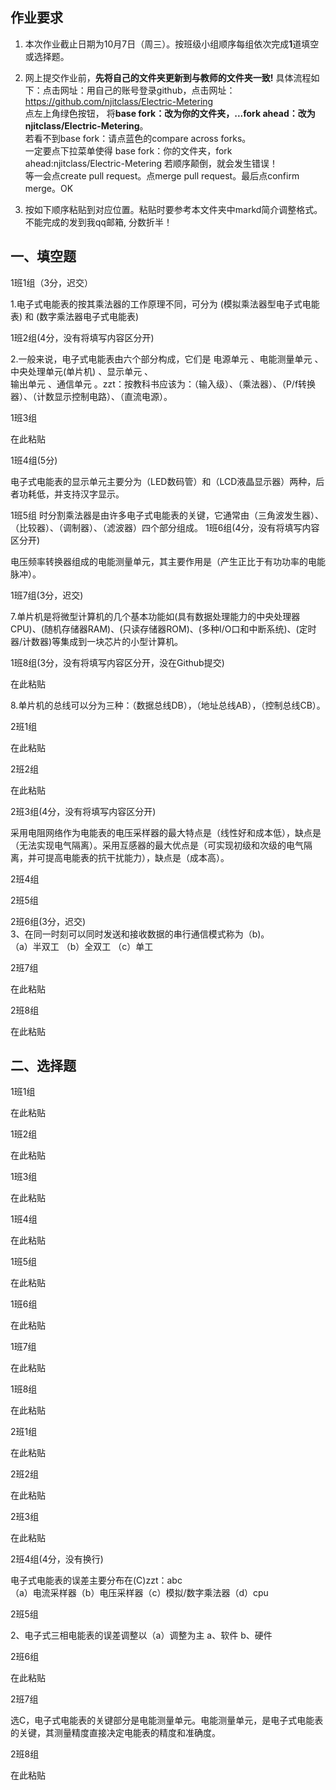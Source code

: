 ## 作业要求

1. 本次作业截止日期为10月7日（周三）。按班级小组顺序每组依次完成**1**道填空或选择题。  

2. 网上提交作业前，**先将自己的文件夹更新到与教师的文件夹一致!** 具体流程如下：点击网址：用自己的账号登录github，点击网址：https://github.com/njitclass/Electric-Metering  
点左上角绿色按钮，
将**base fork：改为你的文件夹，...fork ahead：改为njitclass/Electric-Metering**。   
若看不到base fork：请点蓝色的compare across forks。  
一定要点下拉菜单使得 base fork：你的文件夹，fork ahead:njitclass/Electric-Metering
若顺序颠倒，就会发生错误！  
等一会点create pull request。点merge pull request。最后点confirm merge。OK

3. 按如下顺序粘贴到对应位置。粘贴时要参考本文件夹中markd简介调整格式。不能完成的发到我qq邮箱, 分数折半！

## 一、填空题

1班1组（3分，迟交）

1.电子式电能表的按其乘法器的工作原理不同，可分为 (模拟乘法器型电子式电能表) 和 (数字乘法器电子式电能表)

1班2组(4分，没有将填写内容区分开)

2.一般来说，电子式电能表由六个部分构成，它们是 电源单元 、电能测量单元 、中央处理单元(单片机) 、显示单元 、  
输出单元 、通信单元 。zzt：按教科书应该为：（输入级）、（乘法器）、（P/f转换器）、（计数显示控制电路）、（直流电源）。   

1班3组

在此粘贴

1班4组(5分)

电子式电能表的显示单元主要分为（LED数码管）和（LCD液晶显示器）两种，后者功耗低，并支持汉字显示。

1班5组
时分割乘法器是由许多电子式电能表的关键，它通常由（三角波发生器）、（比较器）、（调制器）、（滤波器）四个部分组成。
1班6组(4分，没有将填写内容区分开)

电压频率转换器组成的电能测量单元，其主要作用是（产生正比于有功功率的电能脉冲）。

1班7组(3分，迟交)

7.单片机是将微型计算机的几个基本功能如(具有数据处理能力的中央处理器CPU)、(随机存储器RAM)、(只读存储器ROM)、(多种I/O口和中断系统)、(定时器/计数器)等集成到一块芯片的小型计算机。

1班8组(3分，没有将填写内容区分开，没在Github提交)

在此粘贴

8.单片机的总线可以分为三种：（数据总线DB），（地址总线AB），（控制总线CB）。

2班1组

在此粘贴

2班2组

在此粘贴

2班3组(4分，没有将填写内容区分开)

采用电阻网络作为电能表的电压采样器的最大特点是（线性好和成本低），缺点是（无法实现电气隔离）。采用互感器的最大优点是（可实现初级和次级的电气隔离，并可提高电能表的抗干扰能力），缺点是（成本高）。

2班4组



2班5组


2班6组(3分，迟交)  
3、在同一时刻可以同时发送和接收数据的串行通信模式称为（b)。  
（a）半双工         （b）全双工           （c）单工

2班7组

在此粘贴

2班8组

在此粘贴



## 二、选择题

1班1组

在此粘贴

1班2组

在此粘贴

1班3组

在此粘贴

1班4组

在此粘贴

1班5组

在此粘贴

1班6组

在此粘贴

1班7组

在此粘贴

1班8组

在此粘贴

2班1组

在此粘贴

2班2组

在此粘贴

2班3组

在此粘贴

2班4组(4分，没有换行)

电子式电能表的误差主要分布在(C)zzt：abc   
（a）电流采样器（b）电压采样器（c）模拟/数字乘法器（d）cpu

2班5组

2、电子式三相电能表的误差调整以（a）调整为主
a、软件
b、硬件

2班6组

在此粘贴

2班7组

选C，电子式电能表的关键部分是电能测量单元。电能测量单元，是电子式电能表的关键，其测量精度直接决定电能表的精度和准确度。

2班8组

在此粘贴

